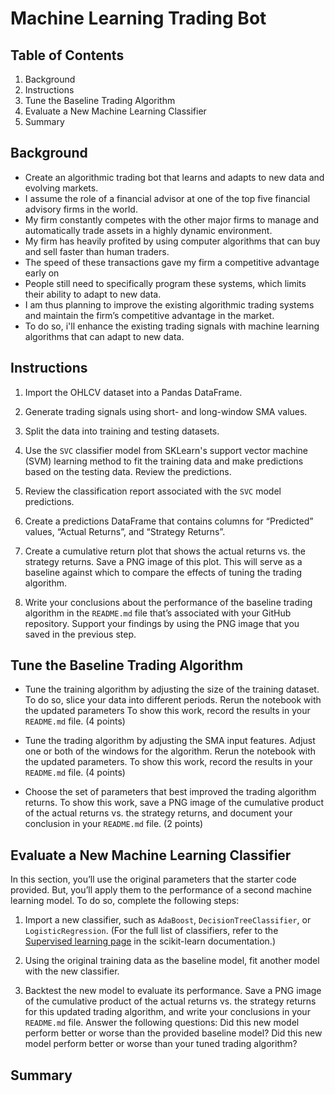 # Machine Learning Trading Bot

## Table of Contents

1. Background
2. Instructions
3. Tune the Baseline Trading Algorithm
4. Evaluate a New Machine Learning Classifier
5. Summary

## Background
- Create an algorithmic trading bot that learns and adapts to new data and evolving markets.
- I assume the role of a financial advisor at one of the top five financial advisory firms in the world.
- My firm constantly competes with the other major firms to manage and automatically trade assets in a highly dynamic environment.
- My firm has heavily profited by using computer algorithms that can buy and sell faster than human traders.
- The speed of these transactions gave my firm a competitive advantage early on
- People still need to specifically program these systems, which limits their ability to adapt to new data.
- I am thus planning to improve the existing algorithmic trading systems and maintain the firm’s competitive advantage in the market.
- To do so, i'll enhance the existing trading signals with machine learning algorithms that can adapt to new data.

## Instructions

1. Import the OHLCV dataset into a Pandas DataFrame.

2. Generate trading signals using short- and long-window SMA values.

3. Split the data into training and testing datasets.

4. Use the `SVC` classifier model from SKLearn's support vector machine (SVM) learning method to fit the training data and make predictions based on the testing data. Review the predictions.

5. Review the classification report associated with the `SVC` model predictions.

6. Create a predictions DataFrame that contains columns for “Predicted” values, “Actual Returns”, and “Strategy Returns”.

7. Create a cumulative return plot that shows the actual returns vs. the strategy returns. Save a PNG image of this plot. This will serve as a baseline against which to compare the effects of tuning the trading algorithm.

8. Write your conclusions about the performance of the baseline trading algorithm in the `README.md` file that’s associated with your GitHub repository. Support your findings by using the PNG image that you saved in the previous step.

## Tune the Baseline Trading Algorithm

* Tune the training algorithm by adjusting the size of the training dataset. To do so, slice your data into different periods. Rerun the notebook with the updated parameters To show this work, record the results in your `README.md` file. (4 points)

* Tune the trading algorithm by adjusting the SMA input features. Adjust one or both of the windows for the algorithm. Rerun the notebook with the updated parameters. To show this work, record the results in your `README.md` file. (4 points)

* Choose the set of parameters that best improved the trading algorithm returns. To show this work, save a PNG image of the cumulative product of the actual returns vs. the strategy returns, and document your conclusion in your `README.md` file. (2 points)

## Evaluate a New Machine Learning Classifier

In this section, you’ll use the original parameters that the starter code provided. But, you’ll apply them to the performance of a second machine learning model. To do so, complete the following steps:

1. Import a new classifier, such as `AdaBoost`, `DecisionTreeClassifier`, or `LogisticRegression`. (For the full list of classifiers, refer to the [Supervised learning page](https://scikit-learn.org/stable/supervised_learning.html) in the scikit-learn documentation.)

2. Using the original training data as the baseline model, fit another model with the new classifier.

3. Backtest the new model to evaluate its performance. Save a PNG image of the cumulative product of the actual returns vs. the strategy returns for this updated trading algorithm, and write your conclusions in your `README.md` file. Answer the following questions: Did this new model perform better or worse than the provided baseline model? Did this new model perform better or worse than your tuned trading algorithm?

## Summary